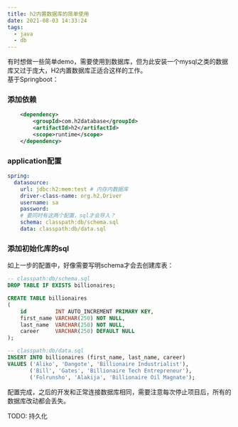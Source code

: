 ```yaml
---
title: h2内置数据库的简单使用
date: 2021-08-03 14:33:24
tags: 
  - java
  - db
---
```

有时想做一些简单demo，需要使用到数据库，但为此安装一个mysql之类的数据库又过于庞大，H2内置数据库正适合这样的工作。  
基于Springboot：
### 添加依赖
```xml
    <dependency>
        <groupId>com.h2database</groupId>
        <artifactId>h2</artifactId>
        <scope>runtime</scope>
    </dependency>
```
<!-- more -->

### application配置
```yml
spring:
  datasource:
    url: jdbc:h2:mem:test # 内存内数据库
    driver-class-name: org.h2.Driver
    username: sa
    password:
    # 要同时有这两个配置，sql才会导入？
    schema: classpath:db/schema.sql
    data: classpath:db/data.sql
```
### 添加初始化库的sql
如上一步的配置中，好像需要写明schema才会去创建库表：
```sql
-- classpath:db/schema.sql
DROP TABLE IF EXISTS billionaires;

CREATE TABLE billionaires
(
    id         INT AUTO_INCREMENT PRIMARY KEY,
    first_name VARCHAR(250) NOT NULL,
    last_name  VARCHAR(250) NOT NULL,
    career     VARCHAR(250) DEFAULT NULL
);

-- classpath:db/data.sql
INSERT INTO billionaires (first_name, last_name, career)
VALUES ('Aliko', 'Dangote', 'Billionaire Industrialist'),
       ('Bill', 'Gates', 'Billionaire Tech Entrepreneur'),
       ('Folrunsho', 'Alakija', 'Billionaire Oil Magnate');
```

配置完成，之后的开发和正常连接数据库相同，需要注意每次停止项目后，所有的数据库改动都会丢失。

TODO: 持久化